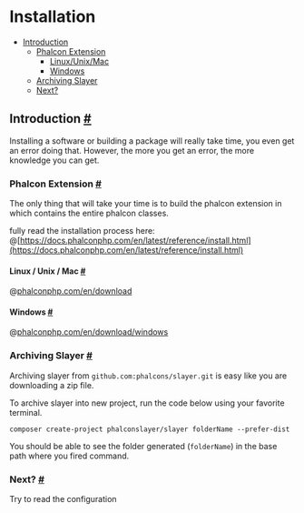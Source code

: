 # Installation

- [Introduction](#introduction)
    - [Phalcon Extension](#phalcon-extension)
        - [Linux/Unix/Mac](#linux-unix-mac)
        - [Windows](#windows)
    - [Archiving Slayer](#archiving-slayer)
    - [Next?](#next)

## Introduction [#](#introduction)

Installing a software or building a package will really take time, you even get an error doing that. However, the more you get an error, the more knowledge you can get.

### Phalcon Extension [#](#phalcon-extension)

The only thing that will take your time is to build the phalcon extension in which contains the entire phalcon classes.

fully read the installation process here:
@[https://docs.phalconphp.com/en/latest/reference/install.html](https://docs.phalconphp.com/en/latest/reference/install.html)

#### Linux / Unix / Mac [#](#linux-unix-mac)
@[phalconphp.com/en/download](phalconphp.com/en/download)


#### Windows [#](#windows)
@[phalconphp.com/en/download/windows](phalconphp.com/en/download/windows)



### Archiving Slayer [#](#slayer)

Archiving slayer from ``github.com:phalcons/slayer.git`` is easy like you are downloading a zip file.

To archive slayer into new project, run the code below using  your favorite terminal.

    composer create-project phalconslayer/slayer folderName --prefer-dist

You should be able to see the folder generated (``folderName``) in the base path where you fired command.

### Next? [#](#next)

Try to read the configuration